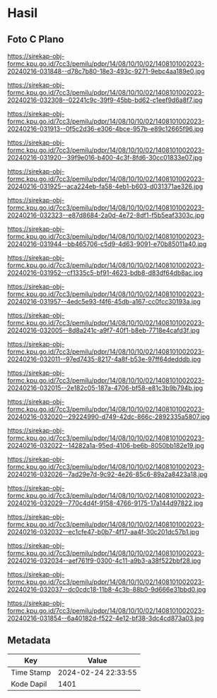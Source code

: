 # Hasil

## Foto C Plano

https://sirekap-obj-formc.kpu.go.id/7cc3/pemilu/pdpr/14/08/10/10/02/1408101002023-20240216-031848--d78c7b80-18e3-493c-9271-9ebc4aa189e0.jpg

https://sirekap-obj-formc.kpu.go.id/7cc3/pemilu/pdpr/14/08/10/10/02/1408101002023-20240216-032308--02241c9c-39f9-45bb-bd62-c1eef9d6a8f7.jpg

https://sirekap-obj-formc.kpu.go.id/7cc3/pemilu/pdpr/14/08/10/10/02/1408101002023-20240216-031913--0f5c2d36-e306-4bce-957b-e89c12665f96.jpg

https://sirekap-obj-formc.kpu.go.id/7cc3/pemilu/pdpr/14/08/10/10/02/1408101002023-20240216-031920--39f9e016-b400-4c3f-8fd6-30cc01833e07.jpg

https://sirekap-obj-formc.kpu.go.id/7cc3/pemilu/pdpr/14/08/10/10/02/1408101002023-20240216-031925--aca224eb-fa58-4eb1-b603-d031371ae326.jpg

https://sirekap-obj-formc.kpu.go.id/7cc3/pemilu/pdpr/14/08/10/10/02/1408101002023-20240216-032323--e87d8684-2a0d-4e72-8df1-f5b5eaf3303c.jpg

https://sirekap-obj-formc.kpu.go.id/7cc3/pemilu/pdpr/14/08/10/10/02/1408101002023-20240216-031944--bb465706-c5d9-4d63-9091-e70b85011a40.jpg

https://sirekap-obj-formc.kpu.go.id/7cc3/pemilu/pdpr/14/08/10/10/02/1408101002023-20240216-031952--cf1335c5-bf91-4623-bdb8-d83df64db8ac.jpg

https://sirekap-obj-formc.kpu.go.id/7cc3/pemilu/pdpr/14/08/10/10/02/1408101002023-20240216-031957--4edc5e93-f4f6-45db-a167-cc0fcc30193a.jpg

https://sirekap-obj-formc.kpu.go.id/7cc3/pemilu/pdpr/14/08/10/10/02/1408101002023-20240216-032005--8d8a241c-a9f7-40f1-b8eb-7718e4cafd3f.jpg

https://sirekap-obj-formc.kpu.go.id/7cc3/pemilu/pdpr/14/08/10/10/02/1408101002023-20240216-032011--97ed7435-8217-4a8f-b53e-97ff64dedddb.jpg

https://sirekap-obj-formc.kpu.go.id/7cc3/pemilu/pdpr/14/08/10/10/02/1408101002023-20240216-032015--2e182c05-187a-4706-bf58-e81c3b9b794b.jpg

https://sirekap-obj-formc.kpu.go.id/7cc3/pemilu/pdpr/14/08/10/10/02/1408101002023-20240216-032020--29224990-d749-42dc-866c-2892335a5807.jpg

https://sirekap-obj-formc.kpu.go.id/7cc3/pemilu/pdpr/14/08/10/10/02/1408101002023-20240216-032022--14282a1a-95ed-4106-be6b-8050bb182e19.jpg

https://sirekap-obj-formc.kpu.go.id/7cc3/pemilu/pdpr/14/08/10/10/02/1408101002023-20240216-032026--7ad29e7d-9c92-4e26-85c6-89a2a8423a18.jpg

https://sirekap-obj-formc.kpu.go.id/7cc3/pemilu/pdpr/14/08/10/10/02/1408101002023-20240216-032029--770c4d4f-9158-4766-9175-17a144d97822.jpg

https://sirekap-obj-formc.kpu.go.id/7cc3/pemilu/pdpr/14/08/10/10/02/1408101002023-20240216-032032--ec1cfe47-b0b7-4f17-aa4f-30c201dc57b1.jpg

https://sirekap-obj-formc.kpu.go.id/7cc3/pemilu/pdpr/14/08/10/10/02/1408101002023-20240216-032034--aef761f9-0300-4c11-a9b3-a38f522bbf28.jpg

https://sirekap-obj-formc.kpu.go.id/7cc3/pemilu/pdpr/14/08/10/10/02/1408101002023-20240216-032037--dc0cdc18-11b8-4c3b-88b0-9d666e31bbd0.jpg

https://sirekap-obj-formc.kpu.go.id/7cc3/pemilu/pdpr/14/08/10/10/02/1408101002023-20240216-031854--6a40182d-f522-4e12-bf38-3dc4cd873a03.jpg


## Metadata

| Key        | Value               |
| ---------- | ------------------- |
| Time Stamp | 2024-02-24 22:33:55 |
| Kode Dapil | 1401                |



